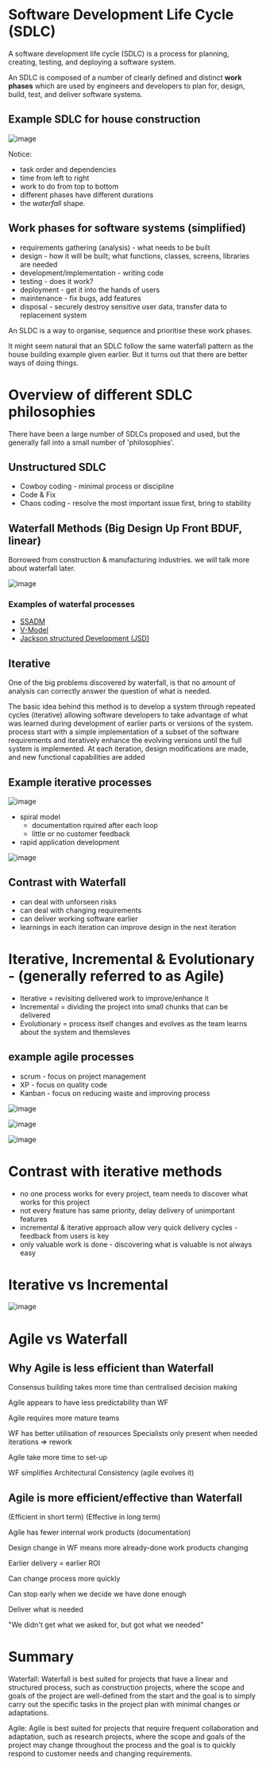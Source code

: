 # Software Development Life Cycle (SDLC)

A software development life cycle (SDLC) is a process for planning, creating, testing, and deploying a software system.

An SDLC is composed of a number of clearly defined and distinct __work phases__ which are used by engineers and 
developers to plan for, design, build, test, and deliver software systems.

## Example SDLC for house construction

![image](https://user-images.githubusercontent.com/105429/122201264-c674f480-ce93-11eb-959a-79d7caf7636d.png)


Notice:
- task order and dependencies
- time from left to right
- work to do from top to bottom
- different phases have different durations
- the _waterfall_ shape.

## Work phases for software systems (simplified)

- requirements gathering (analysis) - what needs to be built
- design - how it will be built; what functions, classes, screens, libraries are needed 
- development/implementation - writing code
- testing - does it work?
- deployment - get it into the hands of users
- maintenance - fix bugs, add features
- disposal - securely destroy sensitive user data, transfer data to replacement system

An SLDC is a way to organise, sequence and prioritise these work phases.

It might seem natural that an SDLC follow the same waterfall pattern as the house building example given earlier. But it turns out that there are better ways of doing things.

# Overview of different SDLC philosophies

There have been a large number of SDLCs proposed and used, but the generally fall into a small number of 'philosophies'.

## Unstructured SDLC

- Cowboy coding - minimal process or discipline
- Code & Fix
- Chaos coding - resolve the most important issue first, bring to stability

## Waterfall Methods (Big Design Up Front BDUF, linear)

Borrowed from construction & manufacturing industries. we will talk more about waterfall later.

![image](https://user-images.githubusercontent.com/105429/122202919-6aab6b00-ce95-11eb-89c1-1b4f97dfa954.png)

### Examples of waterfal processes
- [SSADM](https://en.wikipedia.org/wiki/Structured_systems_analysis_and_design_method)
- [V-Model](https://en.wikipedia.org/wiki/V-Model)
- [Jackson structured Development (JSD)](https://en.wikipedia.org/wiki/Jackson_system_development)

## Iterative

One of the big problems discovered by waterfall, is that no amount of analysis can correctly answer the question of what is needed.

The basic idea behind this method is to develop a system through repeated cycles (iterative)
allowing software developers to take advantage of what was learned during development of earlier parts or versions of the system.
process start with a simple implementation of a subset of the software requirements and iteratively enhance the evolving versions until the full system is
implemented. At each iteration, design modifications are made, and new functional capabilities are added

## Example iterative processes

![image](https://user-images.githubusercontent.com/105429/122206163-fa064d80-ce98-11eb-9044-fc19c24472e9.png)

- spiral model
  - documentation rquired after each loop
  - little or no customer feedback 
- rapid application development

![image](https://user-images.githubusercontent.com/105429/122206068-de02ac00-ce98-11eb-8158-5a2253bcdc7b.png)


## Contrast with Waterfall

- can deal with unforseen risks
- can deal with changing requirements
- can deliver working software earlier
- learnings in each iteration can improve design in the next iteration



# Iterative, Incremental & Evolutionary - (generally referred to as Agile)

- Iterative = revisiting delivered work to improve/enhance it
- Incremental = dividing the project into small chunks that can be delivered
- Evolutionary = process itself changes and evolves as the team learns about the system and themsleves

## example agile processes

- scrum - focus on project management
- XP - focus on quality code
- Kanban - focus on reducing waste and improving process

![image](https://user-images.githubusercontent.com/105429/122208521-51a5b880-ce9b-11eb-9893-0bbccd0c8737.png)

![image](https://user-images.githubusercontent.com/105429/122208475-3f2b7f00-ce9b-11eb-8d47-87b94fe9635e.png)

![image](https://user-images.githubusercontent.com/105429/122208543-579b9980-ce9b-11eb-8144-11d3dd39a02a.png)




# Contrast with iterative methods

- no one process works for every project, team needs to discover what works for this project
- not every feature has same priority, delay delivery of unimportant features 
- incremental & iterative approach allow very quick delivery cycles - feedback from users is key
- only valuable work is done - discovering what is valuable is not always easy  


# Iterative vs Incremental

![image](https://user-images.githubusercontent.com/105429/212074425-d42f3955-bcad-420e-910e-1319f256e589.png)



# Agile vs Waterfall

## Why Agile is less efficient than Waterfall

Consensus building takes more time than centralised decision making

Agile appears to have less predictability than WF

Agile requires more mature teams

WF has better utilisation of resources
  Specialists only present when needed
  iterations => rework
  
Agile take more time to set-up

WF simplifies Architectural Consistency (agile evolves it)

## Agile is more efficient/effective than Waterfall

(Efficient in short term)
(Effective in long term)

Agile has fewer internal work products (documentation)

Design change in WF means more already-done work products changing

Earlier delivery = earlier ROI

Can change process more quickly

Can stop early when we decide we have done enough

Deliver what is needed

"We didn't get what we asked for, but got what we needed"

# Summary
Waterfall: Waterfall is best suited for projects that have a linear and structured process, such as construction projects, where the scope and goals of the project are well-defined from the start and the goal is to simply carry out the specific tasks in the project plan with minimal changes or adaptations.

Agile: Agile is best suited for projects that require frequent collaboration and adaptation, such as research projects, where the scope and goals of the project may change throughout the process and the goal is to quickly respond to customer needs and changing requirements.


